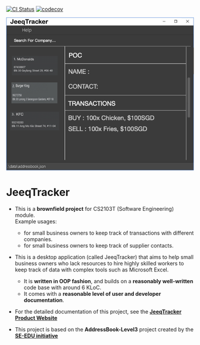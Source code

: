 [![CI Status](https://github.com/AY2223S1-CS2103T-T09-1/tp/workflows/Java%20CI/badge.svg)](https://github.com/AY2223S1-CS2103T-T09-1/tp/actions)
[![codecov](https://codecov.io/gh/AY2223S1-CS2103T-T09-1/tp/branch/master/graph/badge.svg?token=JU450Y7L4A)](https://codecov.io/gh/AY2223S1-CS2103T-T09-1/tp)

![Ui](docs/images/Ui.png)

# JeeqTracker

* This is a **brownfield project** for CS2103T (Software Engineering) module.<br>
  Example usages:
  * for small business owners to keep track of transactions with different companies.
  * for small business owners to keep track of supplier contacts.


* This is a desktop application (called JeeqTracker) that aims to help small business owners
  who lack resources to hire highly skilled workers to keep track of data with complex tools
  such as Microsoft Excel.
  * It is **written in OOP fashion**, and builds on a **reasonably well-written** code base
    with around 6 KLoC.
  * It comes with a **reasonable level of user and developer documentation**.


* For the detailed documentation of this project, see the **[JeeqTracker Product Website](https://ay2223s1-cs2103t-t09-1.github.io/tp/)**


* This project is based on the **AddressBook-Level3** project created by the **[SE-EDU initiative](https://se-education.org)**
